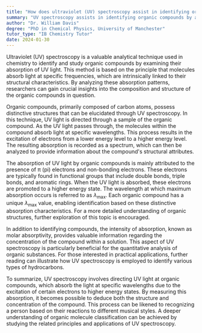 ```yaml
---
title: "How does ultraviolet (UV) spectroscopy assist in identifying organic compounds?"
summary: "UV spectroscopy assists in identifying organic compounds by analysing the absorption of UV light, which reveals their structure and composition."
author: "Dr. William Davis"
degree: "PhD in Chemical Physics, University of Manchester"
tutor_type: "IB Chemistry Tutor"
date: 2024-01-30
---
```


Ultraviolet (UV) spectroscopy is a valuable analytical technique used in chemistry to identify and study organic compounds by examining their absorption of UV light. This method is based on the principle that molecules absorb light at specific frequencies, which are intrinsically linked to their structural characteristics. By analyzing these absorption patterns, researchers can gain crucial insights into the composition and structure of the organic compounds in question.

Organic compounds, primarily composed of carbon atoms, possess distinctive structures that can be elucidated through UV spectroscopy. In this technique, UV light is directed through a sample of the organic compound. As the UV light passes through, the molecules within the compound absorb light at specific wavelengths. This process results in the excitation of electrons from a lower energy level to a higher energy level. The resulting absorption is recorded as a spectrum, which can then be analyzed to provide information about the compound's structural attributes.

The absorption of UV light by organic compounds is mainly attributed to the presence of π (pi) electrons and non-bonding electrons. These electrons are typically found in functional groups that include double bonds, triple bonds, and aromatic rings. When the UV light is absorbed, these electrons are promoted to a higher energy state. The wavelength at which maximum absorption occurs is referred to as $\lambda_{\text{max}}$. Each organic compound has a unique $\lambda_{\text{max}}$ value, enabling identification based on these distinctive absorption characteristics. For a more detailed understanding of organic structures, further exploration of this topic is encouraged.

In addition to identifying compounds, the intensity of absorption, known as molar absorptivity, provides valuable information regarding the concentration of the compound within a solution. This aspect of UV spectroscopy is particularly beneficial for the quantitative analysis of organic substances. For those interested in practical applications, further reading can illustrate how UV spectroscopy is employed to identify various types of hydrocarbons.

To summarize, UV spectroscopy involves directing UV light at organic compounds, which absorb the light at specific wavelengths due to the excitation of certain electrons to higher energy states. By measuring this absorption, it becomes possible to deduce both the structure and concentration of the compound. This process can be likened to recognizing a person based on their reactions to different musical styles. A deeper understanding of organic molecule classification can be achieved by studying the related principles and applications of UV spectroscopy.
    